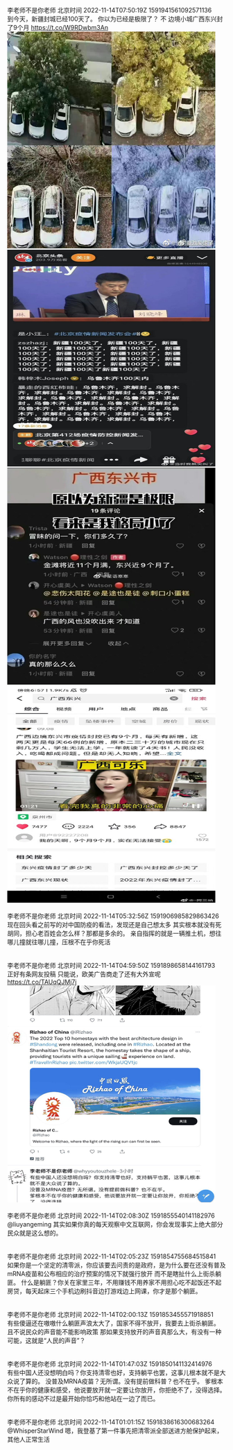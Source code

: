 李老师不是你老师 北京时间 2022-11-14T07:50:19Z 1591941561092571136<br>到今天，新疆封城已经100天了。
你以为已经是极限了？
不
边境小城广西东兴封了9个月 https://t.co/W9RDwbm3An<br><img src='/temp/image/2022/o-Month-11/1591941561092571136_0.jpg' width='480' height='500'><img src='/temp/image/2022/o-Month-11/1591941561092571136_1.jpg' width='480' height='500'><img src='/temp/image/2022/o-Month-11/1591941561092571136_2.jpg' width='480' height='500'><img src='/temp/image/2022/o-Month-11/1591941561092571136_3.jpg' width='480' height='500'><br><br>李老师不是你老师 北京时间 2022-11-14T05:32:56Z 1591906985829863426<br>现在回头看之前写的对中国防疫的看法，发现还是自己想太多
其实根本就没有死胡同，担心老百姓会怎么样？那都是多余的。
亲自指挥的就是一辆推土机，想往哪儿撞就往哪儿撞，压根不在乎你死活<br><br><br>李老师不是你老师 北京时间 2022-11-14T04:59:50Z 1591898658144161793<br>正好有条网友投稿
只能说，欧美广告商走了还有大外宣呢 https://t.co/TAUqQJMj7j<br><img src='/temp/image/2022/o-Month-11/1591898658144161793_0.jpg' width='480' height='500'><br><br>李老师不是你老师 北京时间 2022-11-14T02:08:30Z 1591855540141182976<br>@liuyangeming 其实如果你真的每天观察中文互联网，你会发现事实上绝大部分民众就是这么想的。<br><br><br>李老师不是你老师 北京时间 2022-11-14T02:05:23Z 1591854755684515841<br>如果你是一个坚定的清零派，你应该要去问责的是政府，是为什么要在还没有普及mRNA疫苗和公布相应的治疗预案的情况下就强行放开
而不是瞎扯什么上街杀躺匪。
什么是躺匪？你关在家里三年，不用赚钱不用养家不用担心吃不起饭还不起房贷，每天起床三个手机边刷抖音边打游戏边上网课，你才是那个躺匪。<br><br><br>李老师不是你老师 北京时间 2022-11-14T02:00:13Z 1591853455571918851<br>有些傻逼还在嗷嗷什么躺匪声浪太大了，国家不得不放开，我要去上街杀躺匪。
且不说民众的声音能不能影响政策
那如果支持放开的声音真那么大，有没有一种可能，这就是“人民的声音”？<br><br><br>李老师不是你老师 北京时间 2022-11-14T01:47:03Z 1591850141132414976<br>有些中国人还没想明白吗？你支持清零也好，支持躺平也罢，这事儿根本就不是大众说了算的。
没普及MRNA疫苗？无所谓。没有提前做科普？也不在乎。
爹根本不在乎你的健康和感受，他说要放开就一定要让你放开，你拒绝不了，没得选择。
你所有的感动不过是最开始你恰巧和他站在一边了而已。<br><br><br>李老师不是你老师 北京时间 2022-11-14T01:01:15Z 1591838616300683264<br>@WhisperStarWind 嗯，我登基了第一件事先把清零派全部送进方舱保护起来，其他人正常生活<br><br><br>
